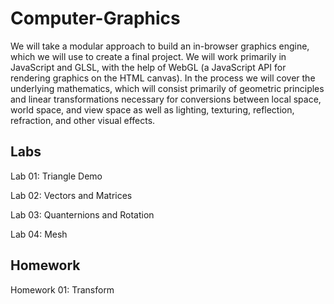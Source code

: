 # Computer-Graphics

We will take a modular approach to build an in-browser graphics engine, which we will use to create a final project. We will work primarily in JavaScript and GLSL, with the help of WebGL (a JavaScript API for rendering graphics on the HTML canvas). In the process we will cover the underlying mathematics, which will consist primarily of geometric principles and linear transformations necessary for conversions between local space, world space, and view space as well as lighting, texturing, reflection, refraction, and other visual effects.

## Labs
Lab 01: Triangle Demo

Lab 02: Vectors and Matrices

Lab 03: Quanternions and Rotation

Lab 04: Mesh

## Homework
Homework 01: Transform
